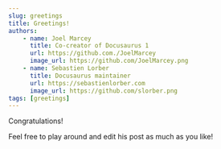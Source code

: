 ```yaml
---
slug: greetings
title: Greetings!
authors:
    - name: Joel Marcey
      title: Co-creator of Docusaurus 1
      url: https://github.com./JoelMarcey
      image_url: https://github.com/JoelMarcey.png
    - name: Sebastien Lorber
      title: Docusaurus maintainer
      url: https://sebastienlorber.com
      image_url: https://github.com/slorber.png
tags: [greetings]
---
```


Congratulations!

Feel free to play around and edit his post as much as you like!